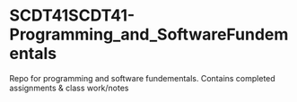 # SCDT41SCDT41-Programming_and_SoftwareFundementals
Repo for programming and software fundementals. Contains completed assignments &amp; class work/notes
